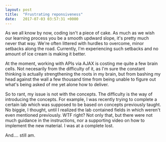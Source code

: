 ```yaml
---
layout: post
title:  "Frustrating reponsiveness"
date:   2017-07-03 03:57:31 +0000
---
```




As we all know by now, coding isn't a piece of cake. As much as we wish our learning process you be a smooth updward slope, it's pretty much never that way. We're often littered with hurdles to overcome, minor setbacks along the road. Currently, I'm experiencing such setbacks and no amount of ice cream is making it better.

At the moment, working with APIs via AJAX is costing me quite a few brain cells. Not necesarily from the difficulty of it, as I'm sure the constant thinking is actually strengthening the roots in my brain, but from bashing my head against the wall a few thousand time from being unable to figure out what's being asked of me yet alone how to deliver. 

So to rant, my issue is not with the concepts. The difficulty is the way of introducing the concepts.  For example, I was recently trying to complete a certain lab which was supposed to be based on concepts previously taught.  No biggie, I thought, until I realized the lab contained fields in which weren't even mentioned previously. WTF right? Not only that, but there were not much guidance in the instructions, nor a supporting video on how to implement the new material. I was at a complete lost.

And.... still am.
